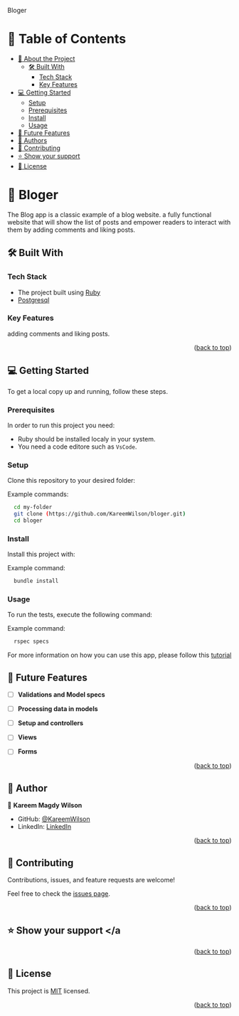 <a name="readme-top">Bloger</a>

<!-- TABLE OF CONTENTS -->

# 📗 Table of Contents

- [📖 About the Project](#about-project)
  - [🛠 Built With](#built-with)
    - [Tech Stack](#tech-stack)
    - [Key Features](#key-features)
- [💻 Getting Started](#getting-started)
  - [Setup](#setup)
  - [Prerequisites](#prerequisites)
  - [Install](#install)
  - [Usage](#usage)
- [🔭 Future Features](#future-features)
- [👥 Authors](#authors)
- [🤝 Contributing](#contributing)
- [⭐️ Show your support](#support)
- [📝 License](#license)

<!-- PROJECT DESCRIPTION -->

# 📖 Bloger <a name="about-project"></a>

The Blog app is a classic example of a blog website. a fully functional website that will show the list of posts and empower readers to interact with them by adding comments and liking posts.

## 🛠 Built With <a name="built-with"></a>

### Tech Stack <a name="tech-stack"></a>

- The project built using <a href="https://www.ruby-lang.org/en/">Ruby</a>
- <a href="https://www.postgresql.org/">Postgresql</a>

<!-- Features -->

### Key Features <a name="key-features"></a>

 adding comments and liking posts.

<p align="right">(<a href="#readme-top">back to top</a>)</p>

<!-- GETTING STARTED -->

## 💻 Getting Started <a name="getting-started"></a>

To get a local copy up and running, follow these steps.

### Prerequisites

In order to run this project you need:

- Ruby should be installed localy in your system.
- You need a code editore such as `VsCode`.

### Setup

Clone this repository to your desired folder:

Example commands:

```sh
  cd my-folder
  git clone (https://github.com/KareemWilson/bloger.git)
  cd bloger 

```


### Install

Install this project with:

Example command:

```sh
  bundle install
```

### Usage

To run the tests, execute the following command:

Example command:

```sh
  rspec specs
```

For more information on how you can use this app, please follow this [tutorial](https://www.youtube.com/watch?v=vkkgrhD6aXQ)

## 🔭 Future Features <a name="future-features"></a>

- [ ] **Validations and Model specs**
- [ ] **Processing data in models**
- [ ] **Setup and controllers**
- [ ] **Views**
- [ ] **Forms**


<p align="right">(<a href="#readme-top">back to top</a>)</p>

<!-- AUTHORS -->

## 👥 Author <a name="authors"></a>


👤 **Kareem Magdy Wilson**

- GitHub: [@KareemWilson](https://github.com/KareemWilson)
- LinkedIn: [LinkedIn](https://linkedin.com/in/kareem-wilsons)


<p align="right">(<a href="#readme-top">back to top</a>)</p>

<!-- CONTRIBUTING -->

## 🤝 Contributing <a name="contributing"></a>

Contributions, issues, and feature requests are welcome!

Feel free to check the [issues page](https://github.com/jaamanu/school-library-OOP/issues).

<p align="right">(<a href="#readme-top">back to top</a>)</p>

<!-- SUPPORT -->

## ⭐️ Show your support <a name="support"></a


<p align="right">(<a href="#readme-top">back to top</a>)</p>

<!-- LICENSE -->

## 📝 License <a name="license"></a>

This project is [MIT](./LICENSE) licensed.

<p align="right">(<a href="#readme-top">back to top</a>)</p>
